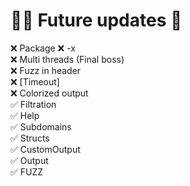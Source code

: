 # 🏊‍♀️ Future updates 👀
❌ Package
❌ -x <extension> <br>
❌ Multi threads (Final boss)  <br>
❌ Fuzz in header  <br>
❌ [Timeout]  <br>
❌ Colorized output  <br>
✅ Filtration  <br>
✅ Help <br>
✅ Subdomains <br>
✅ Structs  <br>
✅ CustomOutput  <br>
✅ Output  <br>
✅ FUZZ  <br>
